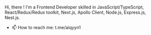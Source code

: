 
Hi, there !
I'm a Frontend Developer skilled in JavaScript/TypeScript, React/Redux/Redux toolkit, Next.js, Apollo Client, Node.js, Express.js, Nest.js.
- 📫 How to reach me: t.me/aiqyyn1
